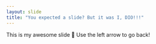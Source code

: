 ```yaml
---
layout: slide
title: "You expected a slide? But it was I, DIO!!!"
---
```

This is my awesome slide :tada:
Use the left arrow to go back!
